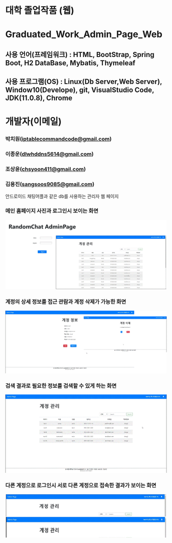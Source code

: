 # 대학 졸업작품 (웹)
# Graduated_Work_Admin_Page_Web
## 사용 언어(프레임워크) : HTML, BootStrap, Spring Boot, H2 DataBase, Mybatis, Thymeleaf
## 사용 프로그램(OS) : Linux(Db Server,Web Server), Window10(Develope), git, VisualStudio Code, JDK(11.0.8), Chrome
# 개발자(이메일)
### 박치원(iptablecommandcode@gmail.com)
### 이종운(dlwhddns5614@gmail.com)
### 조상윤(chsyoon411@gmail.com)
### 김용진(sangsoos9085@gmail.com)


안드로이드 채팅어플과 같은 db를 사용하는 관리자 웹 페이지

### 메인 홈페이지 사진과 로그인시 보이는 화면
![메인 로그인](main.GIF)

### 계정의 상세 정보를 접근 관람과 계정 삭제가 가능한 화면
![계정 제어](account.GIF)

### 검색 결과로 필요한 정보를 검색할 수 있게 하는 화면
![검색 결과](search.GIF)

### 다른 계정으로 로그인시 서로 다른 계정으로 접속한 결과가 보이는 화면
![다른 계정 로그인](other_account.GIF)
